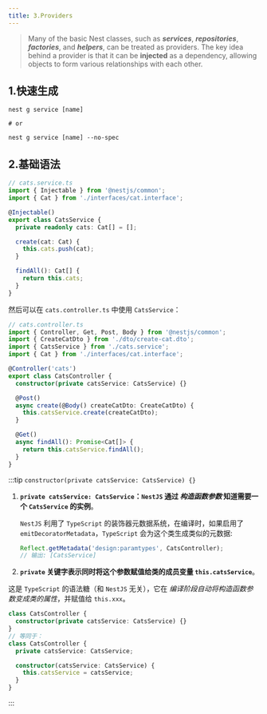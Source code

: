 ```yaml
---
title: 3.Providers
---
```


> Many of the basic Nest classes, such as ***services***, ***repositories***, ***factories***, and ***helpers***, can be treated as providers. The key idea behind a provider is that it can be **injected** as a dependency, allowing objects to form various relationships with each other.

## 1.快速生成

```shell
nest g service [name]

# or

nest g service [name] --no-spec
```

## 2.基础语法

```ts
// cats.service.ts
import { Injectable } from '@nestjs/common';
import { Cat } from './interfaces/cat.interface';

@Injectable()
export class CatsService {
  private readonly cats: Cat[] = [];

  create(cat: Cat) {
    this.cats.push(cat);
  }

  findAll(): Cat[] {
    return this.cats;
  }
}
```

然后可以在 `cats.controller.ts` 中使用 `CatsService`：

```ts
// cats.controller.ts
import { Controller, Get, Post, Body } from '@nestjs/common';
import { CreateCatDto } from './dto/create-cat.dto';
import { CatsService } from './cats.service';
import { Cat } from './interfaces/cat.interface';

@Controller('cats')
export class CatsController {
  constructor(private catsService: CatsService) {}

  @Post()
  async create(@Body() createCatDto: CreateCatDto) {
    this.catsService.create(createCatDto);
  }

  @Get()
  async findAll(): Promise<Cat[]> {
    return this.catsService.findAll();
  }
}
```

:::tip
`constructor(private catsService: CatsService) {}`

1. **`private catsService: CatsService`：`NestJS` 通过 *构造函数参数* 知道需要一个 `CatsService` 的实例**。

    `NestJS` 利用了 `TypeScript` 的装饰器元数据系统，在编译时，如果启用了 `emitDecoratorMetadata`，`TypeScript` 会为这个类生成类似的元数据:
    ```ts
    Reflect.getMetadata('design:paramtypes', CatsController); 
    // 输出: [CatsService]
    ```

2. **`private` 关键字表示同时将这个参数赋值给类的成员变量 `this.catsService`**。

  这是 `TypeScript` 的语法糖（和 `NestJS` 无关），它在 *编译阶段自动将构造函数参数变成类的属性*，并赋值给 `this.xxx`。
  ```ts
  class CatsController {
    constructor(private catsService: CatsService) {}
  }
  // 等同于：
  class CatsController {
    private catsService: CatsService;

    constructor(catsService: CatsService) {
      this.catsService = catsService;
    }
  }
  ```
:::
